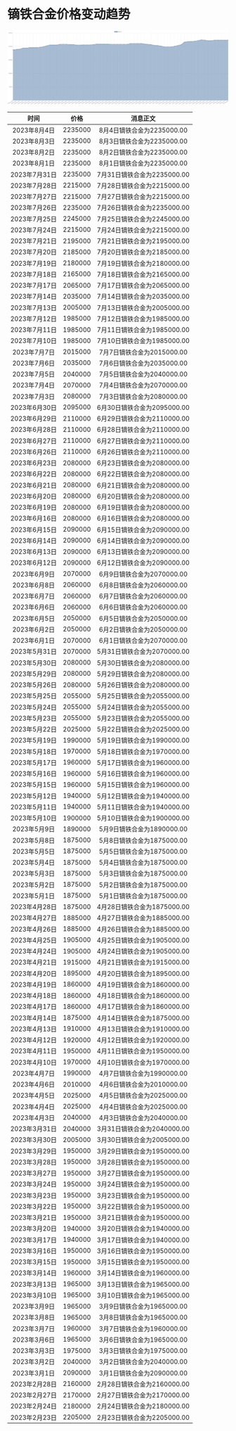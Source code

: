 # 镝铁合金价格变动趋势 



![dyFeAlloy-镝铁合金](../../img/dyFeAlloy.png)



| 时间 | 价格 | 消息正文 |
|:--:|:--:|:--:|
|2023年8月4日|2235000|8月4日镝铁合金为2235000.00|
|2023年8月3日|2235000|8月3日镝铁合金为2235000.00|
|2023年8月2日|2235000|8月2日镝铁合金为2235000.00|
|2023年8月1日|2235000|8月1日镝铁合金为2235000.00|
|2023年7月31日|2235000|7月31日镝铁合金为2235000.00|
|2023年7月28日|2215000|7月28日镝铁合金为2215000.00|
|2023年7月27日|2215000|7月27日镝铁合金为2215000.00|
|2023年7月26日|2235000|7月26日镝铁合金为2235000.00|
|2023年7月25日|2245000|7月25日镝铁合金为2245000.00|
|2023年7月24日|2215000|7月24日镝铁合金为2215000.00|
|2023年7月21日|2195000|7月21日镝铁合金为2195000.00|
|2023年7月20日|2185000|7月20日镝铁合金为2185000.00|
|2023年7月19日|2180000|7月19日镝铁合金为2180000.00|
|2023年7月18日|2165000|7月18日镝铁合金为2165000.00|
|2023年7月17日|2065000|7月17日镝铁合金为2065000.00|
|2023年7月14日|2035000|7月14日镝铁合金为2035000.00|
|2023年7月13日|2005000|7月13日镝铁合金为2005000.00|
|2023年7月12日|1985000|7月12日镝铁合金为1985000.00|
|2023年7月11日|1985000|7月11日镝铁合金为1985000.00|
|2023年7月10日|1985000|7月10日镝铁合金为1985000.00|
|2023年7月7日|2015000|7月7日镝铁合金为2015000.00|
|2023年7月6日|2035000|7月6日镝铁合金为2035000.00|
|2023年7月5日|2040000|7月5日镝铁合金为2040000.00|
|2023年7月4日|2070000|7月4日镝铁合金为2070000.00|
|2023年7月3日|2080000|7月3日镝铁合金为2080000.00|
|2023年6月30日|2095000|6月30日镝铁合金为2095000.00|
|2023年6月29日|2110000|6月29日镝铁合金为2110000.00|
|2023年6月28日|2110000|6月28日镝铁合金为2110000.00|
|2023年6月27日|2110000|6月27日镝铁合金为2110000.00|
|2023年6月26日|2110000|6月26日镝铁合金为2110000.00|
|2023年6月23日|2080000|6月23日镝铁合金为2080000.00|
|2023年6月22日|2080000|6月22日镝铁合金为2080000.00|
|2023年6月21日|2080000|6月21日镝铁合金为2080000.00|
|2023年6月20日|2080000|6月20日镝铁合金为2080000.00|
|2023年6月19日|2080000|6月19日镝铁合金为2080000.00|
|2023年6月16日|2080000|6月16日镝铁合金为2080000.00|
|2023年6月15日|2090000|6月15日镝铁合金为2090000.00|
|2023年6月14日|2090000|6月14日镝铁合金为2090000.00|
|2023年6月13日|2090000|6月13日镝铁合金为2090000.00|
|2023年6月12日|2090000|6月12日镝铁合金为2090000.00|
|2023年6月9日|2070000|6月9日镝铁合金为2070000.00|
|2023年6月8日|2060000|6月8日镝铁合金为2060000.00|
|2023年6月7日|2060000|6月7日镝铁合金为2060000.00|
|2023年6月6日|2060000|6月6日镝铁合金为2060000.00|
|2023年6月5日|2050000|6月5日镝铁合金为2050000.00|
|2023年6月2日|2050000|6月2日镝铁合金为2050000.00|
|2023年6月1日|2070000|6月1日镝铁合金为2070000.00|
|2023年5月31日|2070000|5月31日镝铁合金为2070000.00|
|2023年5月30日|2080000|5月30日镝铁合金为2080000.00|
|2023年5月29日|2080000|5月29日镝铁合金为2080000.00|
|2023年5月26日|2080000|5月26日镝铁合金为2080000.00|
|2023年5月25日|2055000|5月25日镝铁合金为2055000.00|
|2023年5月24日|2055000|5月24日镝铁合金为2055000.00|
|2023年5月23日|2055000|5月23日镝铁合金为2055000.00|
|2023年5月22日|2025000|5月22日镝铁合金为2025000.00|
|2023年5月19日|1990000|5月19日镝铁合金为1990000.00|
|2023年5月18日|1970000|5月18日镝铁合金为1970000.00|
|2023年5月17日|1960000|5月17日镝铁合金为1960000.00|
|2023年5月16日|1960000|5月16日镝铁合金为1960000.00|
|2023年5月15日|1960000|5月15日镝铁合金为1960000.00|
|2023年5月12日|1940000|5月12日镝铁合金为1940000.00|
|2023年5月11日|1940000|5月11日镝铁合金为1940000.00|
|2023年5月10日|1900000|5月10日镝铁合金为1900000.00|
|2023年5月9日|1890000|5月9日镝铁合金为1890000.00|
|2023年5月8日|1875000|5月8日镝铁合金为1875000.00|
|2023年5月5日|1875000|5月5日镝铁合金为1875000.00|
|2023年5月4日|1875000|5月4日镝铁合金为1875000.00|
|2023年5月3日|1875000|5月3日镝铁合金为1875000.00|
|2023年5月2日|1875000|5月2日镝铁合金为1875000.00|
|2023年5月1日|1875000|5月1日镝铁合金为1875000.00|
|2023年4月28日|1875000|4月28日镝铁合金为1875000.00|
|2023年4月27日|1885000|4月27日镝铁合金为1885000.00|
|2023年4月26日|1885000|4月26日镝铁合金为1885000.00|
|2023年4月25日|1905000|4月25日镝铁合金为1905000.00|
|2023年4月24日|1905000|4月24日镝铁合金为1905000.00|
|2023年4月21日|1915000|4月21日镝铁合金为1915000.00|
|2023年4月20日|1895000|4月20日镝铁合金为1895000.00|
|2023年4月19日|1860000|4月19日镝铁合金为1860000.00|
|2023年4月18日|1860000|4月18日镝铁合金为1860000.00|
|2023年4月17日|1860000|4月17日镝铁合金为1860000.00|
|2023年4月14日|1875000|4月14日镝铁合金为1875000.00|
|2023年4月13日|1910000|4月13日镝铁合金为1910000.00|
|2023年4月12日|1920000|4月12日镝铁合金为1920000.00|
|2023年4月11日|1950000|4月11日镝铁合金为1950000.00|
|2023年4月10日|1970000|4月10日镝铁合金为1970000.00|
|2023年4月7日|1990000|4月7日镝铁合金为1990000.00|
|2023年4月6日|2010000|4月6日镝铁合金为2010000.00|
|2023年4月5日|2025000|4月5日镝铁合金为2025000.00|
|2023年4月4日|2025000|4月4日镝铁合金为2025000.00|
|2023年4月3日|2040000|4月3日镝铁合金为2040000.00|
|2023年3月31日|2040000|3月31日镝铁合金为2040000.00|
|2023年3月30日|2005000|3月30日镝铁合金为2005000.00|
|2023年3月29日|1950000|3月29日镝铁合金为1950000.00|
|2023年3月28日|1950000|3月28日镝铁合金为1950000.00|
|2023年3月27日|1950000|3月27日镝铁合金为1950000.00|
|2023年3月24日|1950000|3月24日镝铁合金为1950000.00|
|2023年3月23日|1950000|3月23日镝铁合金为1950000.00|
|2023年3月22日|1950000|3月22日镝铁合金为1950000.00|
|2023年3月21日|1950000|3月21日镝铁合金为1950000.00|
|2023年3月20日|1940000|3月20日镝铁合金为1940000.00|
|2023年3月17日|1940000|3月17日镝铁合金为1940000.00|
|2023年3月16日|1950000|3月16日镝铁合金为1950000.00|
|2023年3月15日|1950000|3月15日镝铁合金为1950000.00|
|2023年3月14日|1960000|3月14日镝铁合金为1960000.00|
|2023年3月13日|1965000|3月13日镝铁合金为1965000.00|
|2023年3月10日|1965000|3月10日镝铁合金为1965000.00|
|2023年3月9日|1965000|3月9日镝铁合金为1965000.00|
|2023年3月8日|1965000|3月8日镝铁合金为1965000.00|
|2023年3月7日|1960000|3月7日镝铁合金为1960000.00|
|2023年3月6日|1965000|3月6日镝铁合金为1965000.00|
|2023年3月3日|1975000|3月3日镝铁合金为1975000.00|
|2023年3月2日|2040000|3月2日镝铁合金为2040000.00|
|2023年3月1日|2090000|3月1日镝铁合金为2090000.00|
|2023年2月28日|2160000|2月28日镝铁合金为2160000.00|
|2023年2月27日|2170000|2月27日镝铁合金为2170000.00|
|2023年2月24日|2180000|2月24日镝铁合金为2180000.00|
|2023年2月23日|2205000|2月23日镝铁合金为2205000.00|